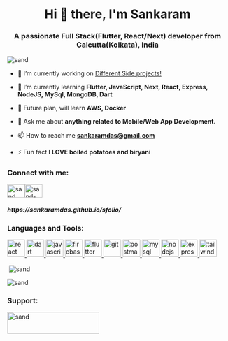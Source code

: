 <h1 align="center">Hi 👋 there, I'm Sankaram</h1> 
<h3 align="center">A passionate Full Stack(Flutter, React/Next) developer from Calcutta(Kolkata), India</h3>

<p align="left"> <img src="https://komarev.com/ghpvc/?username=SANKARAMDAS&style=flat-square" alt="sand" /> </p>

- 🔭 I’m currently working on [Different Side projects!](https://github.com/SANKARAMDAS)

- 🌱 I’m currently learning **Flutter, JavaScript, Next, React, Express, NodeJS, MySql, MongoDB, Dart**

- 🔮 Future plan, will learn **AWS, Docker**

- 💬 Ask me about **anything related to Mobile/Web App Development.**

- 📫 How to reach me **sankaramdas@gmail.com**

- ⚡ Fun fact **I LOVE boiled potatoes and biryani**


<h3 align="left">Connect with me:</h3>
<p align="left">
<a href="https://twitter.com/sankaram_d" target="blank"><img align="center" src="https://user-images.githubusercontent.com/31897843/217842906-8f300c3f-b6e7-4809-9114-3dfe3be6e9dd.png" alt="sand" height="30" width="40" /></a><a></a><a></a><a href="https://www.linkedin.com/in/sankaramdas" target="blank"><img align="center" src="https://user-images.githubusercontent.com/31897843/217843421-cbadcca8-9584-4c31-8a40-85826f64184c.png" alt="sand-github" height="30" width="40" /></a>
<h5>https://sankaramdas.github.io/sfolio/</h5>
</p>

<h3 align="left">Languages and Tools:</h3>
<p align="left"><a href="https://reactjs.org/" target="_blank" rel="noreferrer"> <img src="https://user-images.githubusercontent.com/31897843/217845065-ed6c6f94-78e6-4054-938d-110cda59a679.png" alt="react" width="40" height="40"/> </a> <a href="https://dart.dev" target="_blank" rel="noreferrer"> <img src="https://www.vectorlogo.zone/logos/dartlang/dartlang-icon.svg" alt="dart" width="40" height="40"/> </a> 
<a href="https://www.javascript.com/" target="_blank" rel="noreferrer"> <img src="https://user-images.githubusercontent.com/31897843/217864566-025a1ab8-8558-4403-82e4-159c00153f8e.png" alt="javascript" width="40" height="40"/> </a> 
<a href="https://firebase.google.com/" target="_blank" rel="noreferrer"> <img src="https://www.vectorlogo.zone/logos/firebase/firebase-icon.svg" alt="firebase" width="40" height="40"/> </a> <a href="https://flutter.dev" target="_blank" rel="noreferrer"> <img src="https://www.vectorlogo.zone/logos/flutterio/flutterio-icon.svg" alt="flutter" width="40" height="40"/> </a> <a href="https://git-scm.com/" target="_blank" rel="noreferrer"> <img src="https://www.vectorlogo.zone/logos/git-scm/git-scm-icon.svg" alt="git" width="40" height="40"/> </a><a href="https://postman.com" target="_blank" rel="noreferrer"> <img src="https://www.vectorlogo.zone/logos/getpostman/getpostman-icon.svg" alt="postman" width="40" height="40"/> </a> 
  <a href="https://www.mysql.com/" target="_blank" rel="noreferrer"> <img src="https://user-images.githubusercontent.com/31897843/217864341-dfc7d6a0-8f3d-461d-84e7-93996754dc3f.png" alt="mysql" width="40" height="40"/> </a> 
   <a href="https://nodejs.com/" target="_blank" rel="noreferrer"> <img src="https://www.vectorlogo.zone/logos/nodejs/nodejs-icon.svg" alt="nodejs" width="40" height="40"/> </a>
   <a href="https://expressjs.com/" target="_blank" rel="noreferrer"> <img src="https://www.vectorlogo.zone/logos/expressjs/expressjs-icon.svg" alt="express" width="40" height="40"/> </a>
  <a href="https://tailwindcss.com/" target="_blank" rel="noreferrer"> <img src="https://www.vectorlogo.zone/logos/tailwindcss/tailwindcss-ar21.svg" alt="tailwind" width="40" height="40"/> </a>
</p>

<p>&nbsp;<img align="center" src="https://github-readme-stats.vercel.app/api?username=SANKARAMDAS&show_icons=true&theme=dark&title_color=ffbe33&text_color=ffffff&locale=en" alt="sand" /></p>

<p><img align="center" src="https://github-readme-streak-stats.herokuapp.com?user=SANKARAMDAS&theme=dark&hide_border=true&border_radius=5" alt="sand" /></p>

<h3 align="left">Support:</h3>
<p><a href="https://buymeacoffee.com/sankaramd"> <img align="left" src="https://cdn.buymeacoffee.com/buttons/v2/default-yellow.png" height="50" width="210" alt="sand" /></a></p><br><br>
